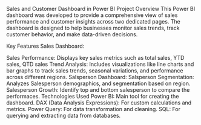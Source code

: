 Sales and Customer Dashboard in Power BI
Project Overview
This Power BI dashboard was developed to provide a comprehensive view of sales performance
and customer insights across two dedicated pages. The dashboard is designed to help businesses 
monitor sales trends, track customer behavior, and make data-driven decisions.

Key Features
Sales Dashboard:

Sales Performance: Displays key sales metrics such as total sales, YTD sales, QTD sales
Trend Analysis: Includes visualizations like line charts and bar graphs to track sales trends,
seasonal variations, and performance across different regions.
Salsperson Dashboard:
Salsperson Segmentation: Analyzes Salesperson demographics, and segmentation based on region.
Salesperson Growth: Identify top and bottom salesperson to compare the performaces.
Technologies Used
Power BI: Main tool for creating the dashboard.
DAX (Data Analysis Expressions): For custom calculations and metrics.
Power Query: For data transformation and cleaning.
SQL: For querying and extracting data from databases.
